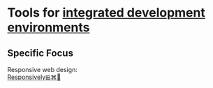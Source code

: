
# Tools for [integrated development environments](https://trendless.tech/langs)

## Specific Focus

Responsive web design:  
[Responsively⊞⌘🐧](https://responsively.app/)
